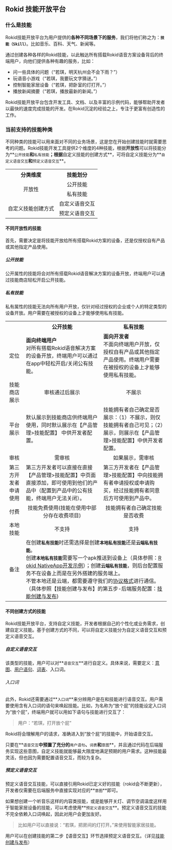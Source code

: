 ## Rokid 技能开放平台

### 什么是技能

Rokid技能开放平台为用户提供的**各种不同场景下的服务**，我们将他们称之为：**`技能（Skill）`**。比如音乐、百科、天气、新闻等。

通过创建各种各样的Rokid技能，以此触达所有搭载Rokid语音方案设备背后的终端用户，向他们提供各种有趣的服务，比如：

- 问一些具体的问题（“若琪，明天杭州会不会下雨？”）
- 玩语音小游戏（“若琪，我要玩文字猜谜。”）
- 控制智能家居设备（“若琪，把卧室的灯打开。”）
- 播放新闻摘要（“若琪，播放最新的新闻。”）

Rokid技能开放平台包含开发工具、文档、以及丰富的示例代码，能够帮助开发者以最快的速度完成技能的开发。在Rokid沉淀的经验之上，专注于更富有创造性的工作。

### 当前支持的技能种类

不同种类的技能可以用来面对不同的业务场景，这是您在开始创建技能时就需要思考的问题。Rokid技能开发工具提供2个维度的4种技能，根据**开放性**可以将技能分为**`公开技能`**和**`私有技能`**；根据**自定义技能的创建方式**，可将自定义技能分为**`自定义语音交互`**和**`预定义语音交互`**。

<table>
    <tr>
        <th>分类维度</th>
        <th>技能划分</th>
    </tr>
    <tr>
        <td rowspan="2" align="center">开放性</td>
        <td align="center">公开技能</td>
    </tr>
    <tr>
        <td align="center">私有技能</td>
    </tr>
    <tr>
        <td rowspan="2" align="center">自定义技能创建方式</td>
        <td align="center">自定义语音交互</td>
    </tr>
    <tr>
        <td align="center">预定义语音交互</td>
    </tr>
</table>

#### 不同开放性的技能

首先，需要决定是将技能开放给所有搭载Rokid方案的设备，还是仅授权自有产品或其他指定产品使用。

##### 公开技能
公开属性的技能将会对所有搭载Rokid语音解决方案的设备开放，终端用户可以通过技能商店轻松开启公开技能。

##### 私有技能
私有属性的技能无法向所有用户开放，仅针对经过授权的企业或个人的特定类型的设备开放。用户需要在被授权的设备上才能够使用私有技能。

<table style="word-break:break-all; word-wrap:break-all;">
    <tr>
        <th></th>
        <th width="48%">公开技能</th>
        <th>私有技能</th>
    </tr>
    <tr>
        <td align="center">定位</td>
        <td align="left"><strong>面向终端用户</strong><br>
对所有搭载Rokid语音解决方案的设备开放，终端用户可以通过在app中轻松开启/关闭公有技能。</td>
        <td align="left"><strong>面向开发者</strong><br>
不面向终端用户开放，仅授权自有产品或其他指定产品使用。终端用户需要在被授权的设备上才能够使用私有技能。</td>
    </tr>
    <tr>
        <td align="center">技能商店展示</td>
        <td align="center">审核通过后展示</td>
        <td align="center">不展示</td>
    </tr>
    <tr>
        <td align="center">平台展示</td>
        <td align="left">默认展示到技能商店供终端用户使用，同时默认展示在【产品管理>技能配置】 中供开发者配置。</td>
        <td align="left">技能拥有者自己确定是否展示：（1）不展示，则仅技能拥有者自己可见；（2）展示，则展示在【产品管理>技能配置】中供开发者配置。</td>
    </tr>
    <tr>
        <td align="center">审核</td>
        <td align="center">需审核</td>
        <td align="center">如果展示，需审核</td>
    </tr>
    <tr>
        <td align="center">第三方开发者申请使用</td>
        <td align="left">第三方开发者可以直接在直接【产品管理>技能配置】中页面直接添加，即可使用到他们的产品中（配置到产品中的公有技能，终端用户无法关闭）。</td>
        <td align="left">第三方开发者在【产品管理>技能配置】中向技能拥有者申请授权或申请购买，经过技能拥有者同意后方可使用到产品中。</td>
    </tr>
    <tr>
        <td align="center">付费</td>
        <td align="center">技能免费使用(技能在使用中部分存在收费项目)</td>
        <td align="center">技能拥有者自己确定技能是否收费</td>
    </tr>
    <tr>
        <td align="center">本地技能</td>
        <td align="center">不支持</td>
        <td align="center">支持</td>
    </tr>
    <tr>
        <td align="center">备注</td>
        <td colspan="2" align="left">在创建<strong><code>私有技能</code></strong>时还需选择是创建<strong><code>本地私有技能</code></strong>还是<strong><code>云端私有技能</code></strong>。<br>创建<strong><code>本地私有技能</code></strong>需要写一个apk推送到设备上（具体参照：<a href="https://github.com/Rokid/NewsDemo">Rokid NativeApp开发示例</a>）；创建<strong><code>云端私有技能</code></strong>，则后台配置服务不在设备上而是在另外搭建的服务端上。<br>不管本地还是云端，都需要遵守我们的<a href="./important-concept/cloud-app-development-protocol_cn.md">协议格式</a>进行通信。（具体参照【技能创建与发布】的第五步-后端服务配置：<a href="./getting-started/create-and-pulibsh.md">技能创建与发布</a>)</td>
    </tr>
</table>

#### 不同创建方式的技能
Rokid技能开放平台，支持自定义技能，开发者根据自己的个性化或业务需求，创建自定义技能。基于创建方式的不同，可以将自定义技能分为自定义语音交互和预定义语音交互。

##### 自定义语音交互
该类型的技能，用户可以对**`语音交互`**进行自定义。具体来说，需要定义：[意图](./important-concept/intend.md)、[用户语句](./important-concept/usersays.md)、[词表](./important-concept/word-list.md)、入口词。

###### 入口词

此外，Rokid还需要通过**`入口词`**来分辨用户是在和技能进行语音交互。用户需要使用含有入口词的语句来唤起技能。比如，为名称为“放个屁”的技能设定入口词为“放个屁”，终端用户就可以用如下语句与技能进行交互了：
>用户：“若琪，打开放个屁”

Rokid将会理解用户的请求，准确进入到“放个屁”的技能中，开始语音交互。

只要在**`语音交互`**中预置了充分的**`用户语句`**、**`词表`**和**`意图`**，并且通过代码在后端服务实现这些意图，自定义技能就能够最大限度地满足预期的用户需求。这种技能最灵活，但也因为需要配置语音交互，而较为复杂。

##### 预定义语音交互
预定义语音交互技能，可以直接引用Rokid已定义好的技能（rokid会不断更新），开发者仅需要在后端服务中直接实现对应的**`意图`**即可。

如果想创建一个听音乐这样的内容类技能，或是能够开关灯、调节空调温度这样用于智能家居设备的技能，可以考虑使用**`预定义语音交互`**。预定义语音交互的技能不完全依赖入口词唤起，因此对用户会更加友好。

> 比如用户可以直接说：“若琪，把房间的灯打开。”来使用智能家居技能。

用户可以在创建技能的第二步【语音交互】环节选择预定义语音交互。（详见[技能创建与发布](./getting-started/skill-information.md)）